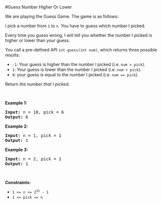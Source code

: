 #Guess Number Higher Or Lower
<p>We are playing the Guess Game. The game is as follows:</p>
<p>I pick a number from <code>1</code> to <code>n</code>. You have to guess which number I picked.</p>
<p>Every time you guess wrong, I will tell you whether the number I picked is higher or lower than your guess.</p>
<p>You call a pre-defined API <code>int guess(int num)</code>, which returns three possible results:</p>
<ul>
<li><code>-1</code>: Your guess is higher than the number I picked (i.e. <code>num &gt; pick</code>).</li>
<li><code>1</code>: Your guess is lower than the number I picked (i.e. <code>num &lt; pick</code>).</li>
<li><code>0</code>: your guess is equal to the number I picked (i.e. <code>num == pick</code>).</li>
</ul>
<p>Return <em>the number that I picked</em>.</p>
<p> </p>
<p><strong class="example">Example 1:</strong></p>
<pre><strong>Input:</strong> n = 10, pick = 6
<strong>Output:</strong> 6
</pre>
<p><strong class="example">Example 2:</strong></p>
<pre><strong>Input:</strong> n = 1, pick = 1
<strong>Output:</strong> 1
</pre>
<p><strong class="example">Example 3:</strong></p>
<pre><strong>Input:</strong> n = 2, pick = 1
<strong>Output:</strong> 1
</pre>
<p> </p>
<p><strong>Constraints:</strong></p>
<ul>
<li><code>1 &lt;= n &lt;= 2<sup>31</sup> - 1</code></li>
<li><code>1 &lt;= pick &lt;= n</code></li>
</ul>
